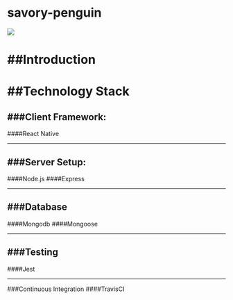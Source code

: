 # savory-penguin
![](https://travis-ci.org/savory-penguin/savory-penguin.svg?branch=master)


##Introduction
======
  
##Technology Stack
======

###Client Framework:
------
####React Native

------
###Server Setup:
------
####Node.js 
####Express

------
###Database
------
####Mongodb
####Mongoose

------
###Testing
------
####Jest

------
###Continuous Integration 
####TravisCI
